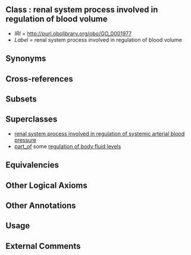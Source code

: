 
## Class : renal system process involved in regulation of blood volume

 * *IRI* = http://purl.obolibrary.org/obo/GO_0001977
 * *Label* = renal system process involved in regulation of blood volume

## Synonyms


## Cross-references


## Subsets


## Superclasses

 * [renal system process involved in regulation of systemic arterial blood pressure](../../GO/71/GO_0003071.md)
 * [part_of](../../BFO/50/BFO_0000050.md) some [regulation of body fluid levels](../../GO/78/GO_0050878.md)

## Equivalencies


## Other Logical Axioms


## Other Annotations


## Usage


## External Comments

